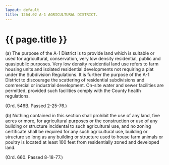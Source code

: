 ```yaml
---
layout: default 
title: 1264.02 A-1 AGRICULTURAL DISTRICT.
---
```


{{ page.title }}
================

​(a) The purpose of the A-1 District is to provide land which is
suitable or used for agricultural, conservation, very low density
residential, public and quasipublic purposes. Very low density
residential land use refers to farm housing units and isolated
residential developments not requiring a plat under the Subdivision
Regulations. It is further the purpose of the A-1 District to discourage
the scattering of residential subdivisions and commercial or industrial
development. On-site water and sewer facilities are permitted, provided
such facilities comply with the County health regulations.

(Ord. 546B. Passed 2-25-76.)

​(b) Nothing contained in this section shall prohibit the use of any
land, five acres or more, for agricultural purposes or the construction
or use of any building or structure incidental to such agricultural use,
and no zoning certificate shall be required for any such agricultural
use, building or structure so long as any building or structure used to
house farm animals or poultry is located at least 100 feet from
residentially zoned and developed land.

(Ord. 660. Passed 8-18-77.)

